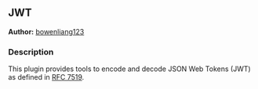 ## JWT

**Author:** [bowenliang123](https://github.com/bowenliang123)

### Description

This plugin provides tools to encode and decode JSON Web Tokens (JWT) as defined in [RFC 7519](https://tools.ietf.org/html/rfc7519). 

